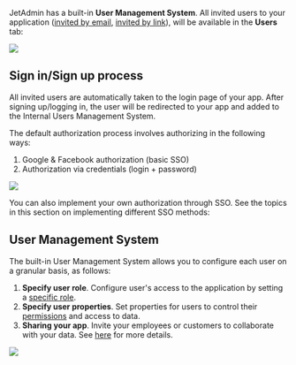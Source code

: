 [comment]: # ($page_title=Sign In/Sign Up)

JetAdmin has a built-in **User Management System**. All invited users to your application \([invited by email](user-guide/security-and-privacy/sharing-your-app#invite-by-email), [invited by link](user-guide/security-and-privacy/sharing-your-app#invite-by-link)\), will be available in the **Users** tab:

![](https://gblobscdn.gitbook.com/assets%2F-LQ08RFAKZvFADEiXKFy%2F-MkG1RiPTKWfDYvDfjhH%2F-MkGEHot5nG8OvQolJvX%2Fimage.png?alt=media&token=c9115450-d126-47c4-b8f9-86da217a2c38)

## Sign in/Sign up process

All invited users are automatically taken to the login page of your app. After signing up/logging in, the user will be redirected to your app and added to the Internal Users Management System.

The default authorization process involves authorizing in the following ways:

1. Google & Facebook authorization \(basic SSO\)
2. Authorization via credentials \(login + password\)

![](https://gblobscdn.gitbook.com/assets%2F-LQ08RFAKZvFADEiXKFy%2F-MkGFebme9xwMXf9KDHx%2F-MkGH7BN44zd2XQgnifC%2Fimage.png?alt=media&token=ea513fc7-a9e1-40ec-85ee-5850d38ab5a5)

You can also implement your own authorization through SSO. See the topics in this section on implementing different SSO methods:

## User Management System

The built-in User Management System allows you to configure each user on a granular basis, as follows: 

1. **Specify user role**. Configure user's access to the application by setting a [specific role](user-guide/security-and-privacy/create-and-manage-a-team).
2. **Specify user properties**. Set properties for users to control their [permissions](user-guide/security-and-privacy/user-and-team-properties) and access to data.
3. **Sharing your app**. Invite your employees or customers to collaborate with your data. See [here](user-guide/security-and-privacy/sharing-your-app) for more details.

![](https://gblobscdn.gitbook.com/assets%2F-LQ08RFAKZvFADEiXKFy%2F-MkGtA4dCkf4Rf2WwV37%2F-MkGvhVe-jiz6dLk7VJF%2Fimage.png?alt=media&token=a3744e8e-aafd-45c9-9ca8-cb709c1ae43c)

